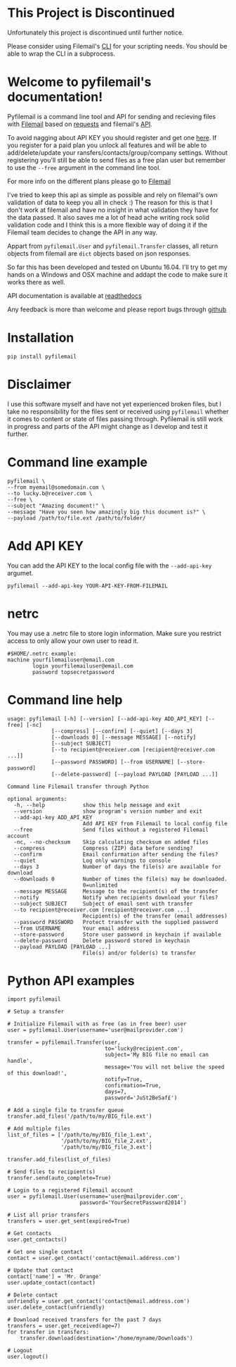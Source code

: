 # This Project is Discontinued

Unfortunately this project is discontinued until further notice. 

Please consider using Filemail's [CLI](https://www.filemail.com/apidoc/FilemailLibs.aspx) for your scripting needs. You should be able to wrap the CLI in a subprocess.

Welcome to pyfilemail's documentation!
=======================================

Pyfilemail is a command line tool and API for sending and recieving files with [Filemail](https://www.filemail.com) based on [requests](https://github.com/kennethreitz/requests) and filemail's [API](https://www.filemail.com/apidoc/ApiDocumentation.aspx).

To avoid nagging about API KEY you should register and get one [here](http://www.filemail.com/apidoc/ApiKey.aspx). If you register for 
a paid plan you unlock all features and will be able to add/delete/update your  ransfers/contacts/group/company settings.
Without registering you'll still be able to send files as a free plan user but remember to use the `--free` argument in the command line tool.

For more info on the different plans please go to [Filemail](https://www.filemail.com)

I've tried to keep this api as simple as possible and rely on filemail's own validation of data to keep you all in check :) The reason for this is that I don't work at filemail and have no insight in what validation they have for the data passed. It also saves me a lot of head ache writing rock solid validation code and I think this is a more flexible way of doing it if the Filemail team decides to change the API in any way.

Appart from `pyfilemail.User` and `pyfilemail.Transfer` classes, all return objects from filemail are `dict` objects based on json responses.

So far this has been developed and tested on Ubuntu 16.04. I'll try to get my hands on a Windows and OSX machine and addapt the code to make sure it works there as well.

API documentation is available at [readthedocs](http://pyfilemail.readthedocs.io/en/latest/)

Any feedback is more than welcome and please report bugs through [github](https://github.com/apetrynet/pyfilemail/issues)

Installation
============

```
pip install pyfilemail
```

Disclaimer
==========

I use this software myself and have not yet experienced broken files, but I take no responsibility for the files sent or received using `pyfilemail` whether it comes to content or state of files passing through. Pyfilemail is still work in progress and parts of the API might change as I develop and test it further.

Command line example
====================

```
pyfilemail \
--from myemail@somedomain.com \
--to lucky.b@receiver.com \
--free \
--subject "Amazing document!" \
--message "Have you seen how amazingly big this document is?" \
--payload /path/to/file.ext /path/to/folder/
```

Add API KEY
===========

You can add the API KEY to the local config file with the `--add-api-key` argumet.

```
pyfilemail --add-api-key YOUR-API-KEY-FROM-FILEMAIL
```

netrc
=====

You may use a .netrc file to store login information. Make sure you restrict access to only allow your own user to read it.

```
#$HOME/.netrc example:
machine yourfilemailuser@email.com
        login yourfilemailuser@email.com
        password topsecretpassword
```

Command line help
=================

```
usage: pyfilemail [-h] [--version] [--add-api-key ADD_API_KEY] [--free] [-nc]
              [--compress] [--confirm] [--quiet] [--days 3]
              [--downloads 0] [--message MESSAGE] [--notify]
              [--subject SUBJECT]
              [--to recipient@receiver.com [recipient@receiver.com ...]]
              [--password PASSWORD] [--from USERNAME] [--store-password]
              [--delete-password] [--payload PAYLOAD [PAYLOAD ...]]

Command line Filemail transfer through Python

optional arguments:
  -h, --help            show this help message and exit
  --version             show program's version number and exit
  --add-api-key ADD_API_KEY
                        Add API KEY from Filemail to local config file
  --free                Send files without a registered Filemail account
  -nc, --no-checksum    Skip calculating checksum on added files
  --compress            Compress (ZIP) data before sending?
  --confirm             Email confirmation after sending the files?
  --quiet               Log only warnings to console
  --days 3              Number of days the file(s) are available for download
  --downloads 0         Number of times the file(s) may be downloaded.
                        0=unlimited
  --message MESSAGE     Message to the recipient(s) of the transfer
  --notify              Notify when recipients download your files?
  --subject SUBJECT     Subject of email sent with transfer
  --to recipient@receiver.com [recipient@receiver.com ...]
                        Recipient(s) of the transfer (email addresses)
  --password PASSWORD   Protect transfer with the supplied password
  --from USERNAME       Your email address
  --store-password      Store user password in keychain if available
  --delete-password     Delete password stored in keychain
  --payload PAYLOAD [PAYLOAD ...]
                        File(s) and/or folder(s) to transfer
```

Python API examples
===================

```
import pyfilemail

# Setup a transfer

# Initialize Filemail with as free (as in free beer) user
user = pyfilemail.User(username='user@mailprovider.com')

transfer = pyfilemail.Transfer(user,
                               to='lucky@recipient.com',
                               subject='My BIG file no email can handle',
                               message='You will not belive the speed of this download!',
                               notify=True,
                               confirmation=True,
                               days=7,
                               password='JuSt2BeSaf£')

# Add a single file to transfer queue
transfer.add_files('/path/to/my/BIG_file.ext')

# Add multiple files
list_of_files = ['/path/to/my/BIG_file_1.ext',
                 '/path/to/my/BIG_file_2.ext',
                 '/path/to/my/BIG_file_3.ext']

transfer.add_files(list_of_files)

# Send files to recipient(s)
transfer.send(auto_complete=True)

# Login to a registered Filemail account
user = pyfilemail.User(username='user@mailprovider.com',
                       password='YourSecretPassword2014')

# List all prior transfers
transfers = user.get_sent(expired=True)

# Get contacts
user.get_contacts()

# Get one single contact
contact = user.get_contact('contact@email.address.com')

# Update that contact
contact['name'] = 'Mr. Orange'
user.update_contact(contact)

# Delete contact
unfriendly = user.get_contact('contact@email.address.com')
user.delete_contact(unfriendly)

# Download received transfers for the past 7 days
transfers = user.get_received(age=7)
for transfer in transfers:
    transfer.download(destination='/home/myname/Downloads')

# Logout
user.logout()
```
